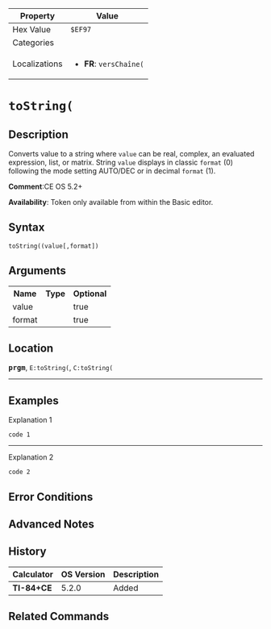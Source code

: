 | Property      | Value |
|---------------|-------|
| Hex Value     | `$EF97`|
| Categories    | <ul></ul> |
| Localizations | <ul><li><b>FR</b>: `versChaîne(`</li></ul> |

# `toString(`

## Description
Converts value to a string where `value` can be real, complex, an evaluated expression, list, or matrix.  String `value` displays in classic `format` (0) following the mode setting AUTO/DEC or in decimal `format` (1).

<b>Comment</b>:CE OS 5.2+

<b>Availability</b>: Token only available from within the Basic editor.

## Syntax
`toString((value[,format])`

## Arguments
<table>
<tr><th>Name</th><th>Type</th><th>Optional</th></tr>

<tr><td>value</td><td></td><td>true</td></tr>

<tr><td>format</td><td></td><td>true</td></tr>

</table>

## Location
<tt><kbd><b>prgm</b></kbd></tt>, `E:toString(`, `C:toString(`
<hr>

## Examples

Explanation 1
```ti-basic
code 1
```
---
Explanation 2
```ti-basic
code 2
```

## Error Conditions


## Advanced Notes


## History
| Calculator | OS Version | Description |
|------------|------------|-------------|
| <b>TI-84+CE</b> | 5.2.0 | Added

## Related Commands

    